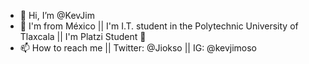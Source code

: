 - 👋 Hi, I’m @KevJim
- 👀 I'm from México || I'm I.T. student in the Polytechnic University of Tlaxcala || I'm Platzi Student 🚀
- 📫 How to reach me || Twitter: @Jiokso || IG: @kevjimoso

<!---
KevJim/KevJim is a ✨ special ✨ repository because its `README.md` (this file) appears on your GitHub profile.
You can click the Preview link to take a look at your changes.
--->
